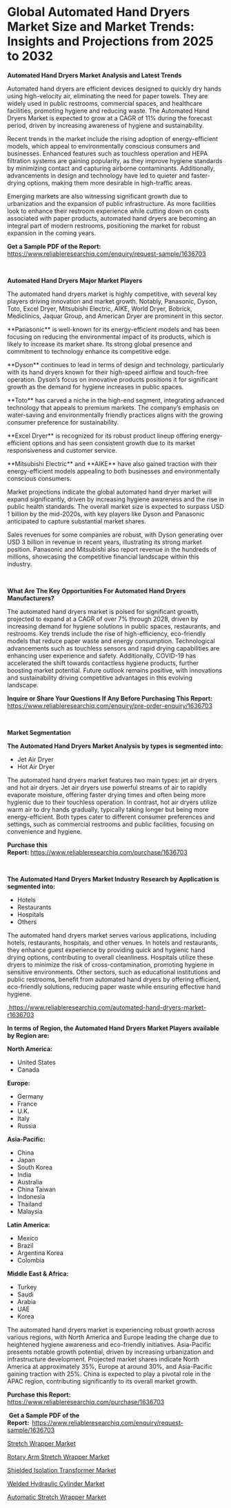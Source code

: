 <p><h1>Global Automated Hand Dryers Market Size and Market Trends: Insights and Projections from 2025 to 2032</h1></p><p><strong>Automated Hand Dryers Market Analysis and Latest Trends</strong></p>
<p><p>Automated hand dryers are efficient devices designed to quickly dry hands using high-velocity air, eliminating the need for paper towels. They are widely used in public restrooms, commercial spaces, and healthcare facilities, promoting hygiene and reducing waste. The Automated Hand Dryers Market is expected to grow at a CAGR of 11% during the forecast period, driven by increasing awareness of hygiene and sustainability. </p><p>Recent trends in the market include the rising adoption of energy-efficient models, which appeal to environmentally conscious consumers and businesses. Enhanced features such as touchless operation and HEPA filtration systems are gaining popularity, as they improve hygiene standards by minimizing contact and capturing airborne contaminants. Additionally, advancements in design and technology have led to quieter and faster-drying options, making them more desirable in high-traffic areas.</p><p>Emerging markets are also witnessing significant growth due to urbanization and the expansion of public infrastructure. As more facilities look to enhance their restroom experience while cutting down on costs associated with paper products, automated hand dryers are becoming an integral part of modern restrooms, positioning the market for robust expansion in the coming years.</p></p>
<p><strong>Get a Sample PDF of the Report:&nbsp;</strong> <a href="https://www.reliableresearchiq.com/enquiry/request-sample/1636703?utm_campaign=1877&utm_medium=2&utm_source=Github&utm_content=ia&utm_term=08042025&utm_id=automated-hand-dryers">https://www.reliableresearchiq.com/enquiry/request-sample/1636703</a></p>
<p>&nbsp;</p>
<p><strong>Automated Hand Dryers Major Market Players</strong></p>
<p><p>The automated hand dryers market is highly competitive, with several key players driving innovation and market growth. Notably, Panasonic, Dyson, Toto, Excel Dryer, Mitsubishi Electric, AIKE, World Dryer, Bobrick, Mediclinics, Jaquar Group, and American Dryer are prominent in this sector.</p><p>**Panasonic** is well-known for its energy-efficient models and has been focusing on reducing the environmental impact of its products, which is likely to increase its market share. Its strong global presence and commitment to technology enhance its competitive edge.</p><p>**Dyson** continues to lead in terms of design and technology, particularly with its hand dryers known for their high-speed airflow and touch-free operation. Dyson’s focus on innovative products positions it for significant growth as the demand for hygiene increases in public spaces.</p><p>**Toto** has carved a niche in the high-end segment, integrating advanced technology that appeals to premium markets. The company’s emphasis on water-saving and environmentally friendly practices aligns with the growing consumer preference for sustainability.</p><p>**Excel Dryer** is recognized for its robust product lineup offering energy-efficient options and has seen consistent growth due to its market responsiveness and customer service.</p><p>**Mitsubishi Electric** and **AIKE** have also gained traction with their energy-efficient models appealing to both businesses and environmentally conscious consumers.</p><p>Market projections indicate the global automated hand dryer market will expand significantly, driven by increasing hygiene awareness and the rise in public health standards. The overall market size is expected to surpass USD 1 billion by the mid-2020s, with key players like Dyson and Panasonic anticipated to capture substantial market shares. </p><p>Sales revenues for some companies are robust, with Dyson generating over USD 3 billion in revenue in recent years, illustrating its strong market position. Panasonic and Mitsubishi also report revenue in the hundreds of millions, showcasing the competitive financial landscape within this industry.</p></p>
<p>&nbsp;</p>
<p><strong>What Are The Key Opportunities For Automated Hand Dryers Manufacturers?</strong></p>
<p><p>The automated hand dryers market is poised for significant growth, projected to expand at a CAGR of over 7% through 2028, driven by increasing demand for hygiene solutions in public spaces, restaurants, and restrooms. Key trends include the rise of high-efficiency, eco-friendly models that reduce paper waste and energy consumption. Technological advancements such as touchless sensors and rapid drying capabilities are enhancing user experience and safety. Additionally, COVID-19 has accelerated the shift towards contactless hygiene products, further boosting market potential. Future outlook remains positive, with innovations and sustainability driving competitive advantages in this evolving landscape.</p></p>
<p><strong>Inquire or Share Your Questions If Any Before Purchasing This Report:</strong> <a href="https://www.reliableresearchiq.com/enquiry/pre-order-enquiry/1636703?utm_campaign=1877&utm_medium=2&utm_source=Github&utm_content=ia&utm_term=08042025&utm_id=automated-hand-dryers">https://www.reliableresearchiq.com/enquiry/pre-order-enquiry/1636703</a></p>
<p>&nbsp;</p>
<p><strong>Market Segmentation</strong></p>
<p><strong>The Automated Hand Dryers Market Analysis by types is segmented into:</strong></p>
<p><ul><li>Jet Air Dryer</li><li>Hot Air Dryer</li></ul></p>
<p><p>The automated hand dryers market features two main types: jet air dryers and hot air dryers. Jet air dryers use powerful streams of air to rapidly evaporate moisture, offering faster drying times and often being more hygienic due to their touchless operation. In contrast, hot air dryers utilize warm air to dry hands gradually, typically taking longer but being more energy-efficient. Both types cater to different consumer preferences and settings, such as commercial restrooms and public facilities, focusing on convenience and hygiene.</p></p>
<p><strong>Purchase this Report:&nbsp;</strong><a href="https://www.reliableresearchiq.com/purchase/1636703?utm_campaign=1877&utm_medium=2&utm_source=Github&utm_content=ia&utm_term=08042025&utm_id=automated-hand-dryers">https://www.reliableresearchiq.com/purchase/1636703</a></p>
<p>&nbsp;</p>
<p><strong>The Automated Hand Dryers Market Industry Research by Application is segmented into:</strong></p>
<p><ul><li>Hotels</li><li>Restaurants</li><li>Hospitals</li><li>Others</li></ul></p>
<p><p>The automated hand dryers market serves various applications, including hotels, restaurants, hospitals, and other venues. In hotels and restaurants, they enhance guest experience by providing quick and hygienic hand drying options, contributing to overall cleanliness. Hospitals utilize these dryers to minimize the risk of cross-contamination, promoting hygiene in sensitive environments. Other sectors, such as educational institutions and public restrooms, benefit from automated hand dryers by offering efficient, eco-friendly solutions, reducing paper waste while ensuring effective hand hygiene.</p></p>
<p><a href="https://www.reliableresearchiq.com/automated-hand-dryers-market-r1636703?utm_campaign=1877&utm_medium=2&utm_source=Github&utm_content=ia&utm_term=08042025&utm_id=automated-hand-dryers">&nbsp;https://www.reliableresearchiq.com/automated-hand-dryers-market-r1636703</a></p>
<p><strong>In terms of Region, the Automated Hand Dryers Market Players available by Region are:</strong></p>
<p>
    <p> <strong> North America: </strong>
        <ul>
            <li>United States</li>
            <li>Canada</li>
        </ul>
        </p> 
    <p> <strong> Europe: </strong>
        <ul>
            <li>Germany</li>
            <li>France</li>
            <li>U.K.</li>
            <li>Italy</li>
            <li>Russia</li>
        </ul>
        </p> 
    <p> <strong> Asia-Pacific: </strong>
        <ul>
            <li>China</li>
            <li>Japan</li>
            <li>South Korea</li>
            <li>India</li>
            <li>Australia</li>
            <li>China Taiwan</li>
            <li>Indonesia</li>
            <li>Thailand</li>
            <li>Malaysia</li>
        </ul>
        </p> 
    <p> <strong> Latin America: </strong>
        <ul>
            <li>Mexico</li>
            <li>Brazil</li>
            <li>Argentina Korea</li>
            <li>Colombia</li>
        </ul>
        </p> 
    <p> <strong> Middle East & Africa: </strong>
        <ul>
            <li>Turkey</li>
            <li>Saudi</li>
            <li>Arabia</li>
            <li>UAE</li>
            <li>Korea</li>
        </ul>
    </p>
    </p>
<p><p>The automated hand dryers market is experiencing robust growth across various regions, with North America and Europe leading the charge due to heightened hygiene awareness and eco-friendly initiatives. Asia-Pacific presents notable growth potential, driven by increasing urbanization and infrastructure development. Projected market shares indicate North America at approximately 35%, Europe at around 30%, and Asia-Pacific gaining traction with 25%. China is expected to play a pivotal role in the APAC region, contributing significantly to its overall market growth.</p></p>
<p><strong>Purchase this Report: </strong><a href="https://www.reliableresearchiq.com/purchase/1636703?utm_campaign=1877&utm_medium=2&utm_source=Github&utm_content=ia&utm_term=08042025&utm_id=automated-hand-dryers">https://www.reliableresearchiq.com/purchase/1636703</a></p>
<p>&nbsp;<strong>Get a Sample PDF of the Report:&nbsp;&nbsp;</strong><a href="https://www.reliableresearchiq.com/enquiry/request-sample/1636703?utm_campaign=1877&utm_medium=2&utm_source=Github&utm_content=ia&utm_term=08042025&utm_id=automated-hand-dryers">https://www.reliableresearchiq.com/enquiry/request-sample/1636703</a></p>
<p><strong></strong></p>
<p><p><a href="https://github.com/haklagjbj/Market-Research-Report-List-1/blob/main/stretch-wrapper-market.md?utm_campaign=1877&utm_medium=2&utm_source=Github&utm_content=ia&utm_term=08042025&utm_id=automated-hand-dryers">Stretch Wrapper Market</a></p><p><a href="https://github.com/kemauteve/Market-Research-Report-List-1/blob/main/rotary-arm-stretch-wrapper-market.md?utm_campaign=1877&utm_medium=2&utm_source=Github&utm_content=ia&utm_term=08042025&utm_id=automated-hand-dryers">Rotary Arm Stretch Wrapper Market</a></p><p><a href="https://github.com/totrisammir/Market-Research-Report-List-1/blob/main/shielded-isolation-transformer-market.md?utm_campaign=1877&utm_medium=2&utm_source=Github&utm_content=ia&utm_term=08042025&utm_id=automated-hand-dryers">Shielded Isolation Transformer Market</a></p><p><a href="https://github.com/latilsmickl8/Market-Research-Report-List-1/blob/main/welded-hydraulic-cylinder-market.md?utm_campaign=1877&utm_medium=2&utm_source=Github&utm_content=ia&utm_term=08042025&utm_id=automated-hand-dryers">Welded Hydraulic Cylinder Market</a></p><p><a href="https://github.com/habyoneub/Market-Research-Report-List-1/blob/main/automatic-stretch-wrapper-market.md?utm_campaign=1877&utm_medium=2&utm_source=Github&utm_content=ia&utm_term=08042025&utm_id=automated-hand-dryers">Automatic Stretch Wrapper Market</a></p></p>